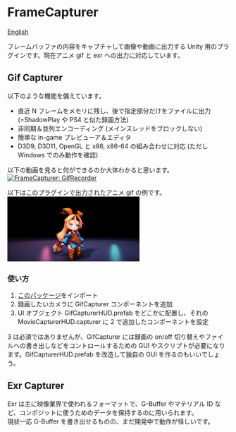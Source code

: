 # FrameCapturer
[English](README_EN.md)  
  
フレームバッファの内容をキャプチャして画像や動画に出力する Unity 用のプラグインです。現在アニメ gif と exr への出力に対応しています。

## Gif Capturer
以下のような機能を備えています。
- 直近 N フレームをメモリに残し、後で指定部分だけをファイルに出力 (=ShadowPlay や PS4 と似た録画方法)
- 非同期＆並列エンコーディング (メインスレッドをブロックしない)
- 簡単な in-game プレビューア＆エディタ
- D3D9, D3D11, OpenGL と x86, x86-64 の組み合わせに対応 (ただし Windows でのみ動作を確認)

以下の動画を見ると何ができるのか大体わかると思います。  
[![FrameCapturer: GifRecorder](http://img.youtube.com/vi/VRmVIzhxewI/0.jpg)](http://www.youtube.com/watch?v=VRmVIzhxewI)  

以下はこのプラグインで出力されたアニメ gif の例です。  
![example1](Screenshots/gif_example1.gif)  

### 使い方
1. [このパッケージ](https://github.com/unity3d-jp/FrameCapturer/blob/master/Packages/GifRecoder.unitypackage?raw=true)をインポート
2. 録画したいカメラに GifCapturer コンポーネントを追加
3. UI オブジェクト GifCapturerHUD.prefab をどこかに配置し、それの MovieCapturerHUD.capturer に 2 で追加したコンポーネントを設定

3 は必須ではありませんが、GifCapturer には録画の on/off 切り替えやファイルへの書き出しなどをコントロールするための GUI やスクリプトが必要になります。GifCapturerHUD.prefab を改造して独自の GUI を作るのもいいでしょう。
  
## Exr Capturer  
Exr は主に映像業界で使われるフォーマットで、G-Buffer やマテリアル ID など、コンポジットに使うためのデータを保持するのに用いられます。  
現状一応 G-Buffer を書き出せるものの、まだ開発中で動作が怪しいです。  
